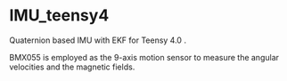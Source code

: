 # IMU_teensy4
Quaternion based IMU with EKF for Teensy 4.0 .

BMX055 is employed as the 9-axis motion sensor to measure the angular velocities and the magnetic fields.
